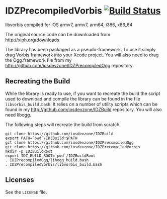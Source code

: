 # IDZPrecompiledVorbis [![Build Status](https://travis-ci.org/iosdevzone/IDZPrecompiledVorbis.svg?branch=master)](https://travis-ci.org/iosdevzone/IDZPrecompiledVorbis)

libvorbis compiled for iOS armv7, armv7, arm64, i386, x86_64

The original source code can be downloaded from http://xiph.org/downloads 

The library has been packaged as a pseudo-framework. To use it simply drag Vorbis.framework into your Xcode project. You will also need to drag the Ogg.framework file from my http://github.com/iosdevzone/IDZPrecompiledOgg repository.

Recreating the Build
--------------------

While the library is ready to use, if you want to recreate the build the script used to download and compile the library can be found in the file `libvorbis_build.bash`. It relies on a number of utility scripts which can be found in my http://github.com/iosdevzone/IDZBuild repository. You will also need libogg.

The following steps will recreate the build from scratch.

```
git clone https://github.com/iosdevzone/IDZBuild
export PATH=`pwd`/IDZBuild:$PATH
git clone https://github.com/iosdevzone/IDZPrecompiledOgg
git clone https://github.com/iosdevzone/IDZPrecompiledVorbis
mkdir -p IDZBuildRoot
export IDZ_BUILD_ROOT=`pwd`/IDZBuildRoot
. IDZPrecompiledOgg/libogg_build.bash
. IDZPrecompiledVorbis/libvorbis_build.bash
```

Licenses
--------

See the `LICENSE` file.
